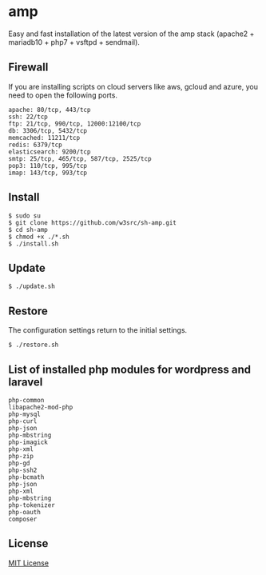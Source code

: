 # amp   
Easy and fast installation of the latest version of the amp stack (apache2 + mariadb10 + php7 + vsftpd + sendmail).   

## Firewall   
If you are installing scripts on cloud servers like aws, gcloud and azure, you need to open the following ports.   
```
apache: 80/tcp, 443/tcp
ssh: 22/tcp
ftp: 21/tcp, 990/tcp, 12000:12100/tcp
db: 3306/tcp, 5432/tcp
memcached: 11211/tcp
redis: 6379/tcp
elasticsearch: 9200/tcp
smtp: 25/tcp, 465/tcp, 587/tcp, 2525/tcp
pop3: 110/tcp, 995/tcp
imap: 143/tcp, 993/tcp
```

## Install   
```
$ sudo su
$ git clone https://github.com/w3src/sh-amp.git
$ cd sh-amp
$ chmod +x ./*.sh
$ ./install.sh
```

## Update   
```
$ ./update.sh
```

## Restore   
The configuration settings return to the initial settings.   
```
$ ./restore.sh
```

## List of installed php modules for wordpress and laravel   
```
php-common
libapache2-mod-php
php-mysql
php-curl
php-json
php-mbstring
php-imagick
php-xml
php-zip
php-gd
php-ssh2
php-bcmath
php-json
php-xml
php-mbstring
php-tokenizer
php-oauth
composer
```

## License   
[MIT License](LICENSE)   